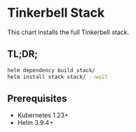 # Tinkerbell Stack

This chart installs the full Tinkerbell stack.

## TL;DR;

```bash
helm dependency build stack/
helm install stack stack/ --wait
```

## Prerequisites

- Kubernetes 1.23+
- Helm 3.9.4+

